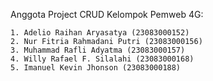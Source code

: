 Anggota Project CRUD Kelompok Pemweb 4G:

    1. Adelio Raihan Aryasatya (23083000152)
    2. Nur Fitria Rahmadani Putri (23083000156)
    3. Muhammad Rafli Adyatma (23083000157)
    4. Willy Rafael F. Silalahi (23083000168)
    5. Imanuel Kevin Jhonson (23083000188)

